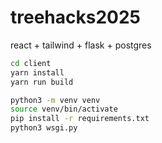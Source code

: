 # treehacks2025

react + tailwind + flask + postgres

```bash
cd client
yarn install
yarn run build
```

```bash
python3 -m venv venv
source venv/bin/activate
pip install -r requirements.txt
python3 wsgi.py
```
